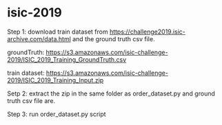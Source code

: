 # isic-2019
Step 1: download train dataset from https://challenge2019.isic-archive.com/data.html and the ground truth csv file.

groundTruth: https://s3.amazonaws.com/isic-challenge-2019/ISIC_2019_Training_GroundTruth.csv

train dataset: https://s3.amazonaws.com/isic-challenge-2019/ISIC_2019_Training_Input.zip

Setp 2: extract the zip in the same folder as order_dataset.py  and ground truth csv file are.

Step 3: run order_dataset.py script

